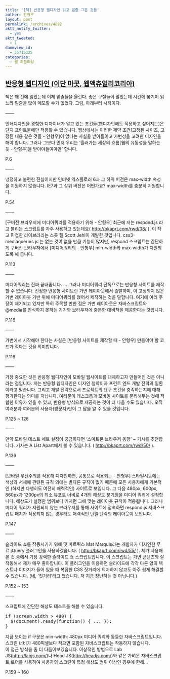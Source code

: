 ```yaml
---
title: '[책] 반응형 웹디자인 읽고 밑줄 그은 것들'
author: 안형우
layout: post
permalink: /archives/4892
aktt_notify_twitter:
  - yes
aktt_tweeted:
  - 1
daumview_id:
  - 35715325
categories:
  - 웹 퍼블리싱
---
```

## [반응형 웹디자인 (이단 마콧, 웹액츄얼리코리아)][1]

책은 꽤 전에 읽었는데 이제 밑줄들을 올린다. 좋은 구절들이 많았는데 시간에 쫓기며 읽느라 밑줄을 많이 메모할 수가 없었다. 그럼, 아래부터 시작이다.

&#8212;&#8212;

인쇄디자인을 경험한 디자이너가 알고 있는 조건들(웹디자인에도 적용하고 싶어지는)은 단지 프린트물에만 적용할 수 있습니다. 웹상에서는 이러한 제약 조건[고정된 사이즈, 고정된 내용 같은 것들 - 안형우]이 없다는 사실을 받아들이고 가변성을 고려한 디자인을 해야 합니다. 그러나 그보다 먼저 우리는 ‘흘러가는 세상의 흐름[웹의 유동성을 말하는 듯 - 안형우]을 받아야들여야만’ 합니다.

P.6

&#8212;&#8212;

냉정하고 불편한 진실이지만 인터넷 익스플로러 6과 그 하위 버전은 max-width 속성을 지원하지 않습니다. IE7과 그 상위 버전은 어떤가요? max-width를 충분히 지원합니다.

P.54

&#8212;&#8212;

[구버전 브라우저에 미디어쿼리를 적용하기 위해 - 안형우] 최근에 저는 respond.js 라고 불리는 스크립트를 자주 사용하고 있는데요( http://bkaprt.com/rwd/38/ ). 이 작고 민첩한 라이브러리는 스콧 젤 Scott Jehl이 개발한 것입니다. css3-mediaqueries.js 는 없는 것이 없을 만큼 기능이 많지만, respond 스크립트는 간단하게 구버전 브라우저에서 [미디어쿼리의 - 안형우] min-width와 max-width가 지원되도록 해 줍니다.

P.113

&#8212;&#8212;

미디어쿼리는 진짜 끝내줍니다. … 그러나 미디어쿼리 단독으로는 반응형 사이트를 제작할 수 없습니다. 진정한 반응형 사이트란 가변 레이아웃에서 출발하며, 이 고정되지 않은 가변 레이아웃 기반 위에 미디어쿼리를 얹어서 제작하는 것을 말합니다. 여기에 여러 주장이 제기되고 있지만 특히 주목할 만한 점은 가변 레이아웃은 자바스크립트와 @media를 인식하지 못하는 기기와 브라우저에 충분한 대비책을 제공한다는 것입니다.

P.116

&#8212;&#8212;

가변에서 시작해야 한다는 사실은 [반응형 사이트를 제작할 때 - 안형우] 만들어야 할 코드가 적다는 것을 의미합니다.

P.116

&#8212;&#8212;

가장 중요한 것은 반응형 웹디자인이 모바일 웹사이트를 대체하고자 만들어진 것은 아니라는 점입니다. 저는 반응형 웹디자인은 디자인 철학이자 프런트 엔드 개발 전략의 일환이라고 믿습니다. 그리고 개발 전략으로서 프로젝트의 요구 조건을 충족하는지에 대해 평가한다는 의미를 지닙니다. 여러분이 데스크톱과 모바일 사이트를 분리해두는 것에 적합한 이유가 있을 수 있고, 반응형 방식으로 제공하는 것이 더 나을 수도 있습니다. 오직 여러분과 여러분의 사용자(방문자)만이 그 답을 알 수 있을 것입니다.

P.125 ~ 126

&#8212;&#8212;

만약 모바일 테스트 세트 설정이 궁금하다면 ‘스마트폰 브라우저 동향’ ~ 기사를 추천합니다. 기사는 A List Apart에서 볼 수 있습니다. ( http://bkaprt.com/rwd/50/ ).

P.136

&#8212;&#8212;

[모바일 우선주의를 적용해 디자인하면, 공통으로 적용되는 - 안형우] 스타일시트에는 색상과 서체에 관련된 규칙 외에는 별다른 규칙이 없기 때문에 모든 사용자에게 기본적인 (하지만 다행히도 여전히 매력적인) 사이트로 보입니다. 그 다음 480px, 600px, 860px과 1200px의 최소 뷰포트 너비로 4개의 해상도 분기점을 미디어 쿼리에 설정합니다. 해상도가 설정한 범위보다 커지면 그에 맞는 레이아웃 규칙이 적용됩니다. 그러나 미디어 쿼리가 지원되지 않는 브라우저를 통해 사이트에 접속하면 respond.js 자바스크립트 패치가 적용되지 않는 경우라도 매력적인 단일 단락의 레이아웃이 보입니다.

P.147

&#8212;&#8212;

슬라이드 쇼를 작동시키기 위해 맷 마르퀴스 Mat Marquis라는 개발자가 디자인한 무료 jQuery 플러그인을 사용하겠습니다. ( http://bkaprt.com/rwd/55/ ). 제가 사용해본 것 중에서 가장 강력한 슬라이드 쇼 스크립트입니다. 이 스크립트는 가변 콘텐츠와 잘 작동해서 제가 매우 좋아합니다. 이 플러그인을 이용하면 슬라이드에 각각 다른 양의 텍스트나 이미지가 들어 있을 때 복잡한 CSS 짓거리에 의지하지 않고도 아주 쉽게 해결할 수 있습니다. (네, &#8216;짓거리&#8217;라고 했습니다. 저 지금 장난하는 것 아닙니다.)

P.152 ~ 153

&#8212;&#8212;

스크립트에 간단한 해상도 테스트를 해볼 수 있습니다.

<pre class="brush: javascript; gutter: true; first-line: 1">if (screen.width &gt; 480) {
  $(document).ready(function() { ... });
}</pre>

지금 보이는 if 구문은 min-width: 480px 미디어 쿼리와 동등한 자바스크립트입니다. 스크린 너비가 480픽셀보다 작으면 포함된 자바스크립트는 작동하지 않습니다.  
이 접근 방식을 좀 더 다듬어보겠습니다. 이상적인 방법으로 Lab JS(http://labjs.com/)나 Head JS(http://headjs.com/)와 같은 가벼운 자바스크립트 로더를 사용하여 사용자의 스크린이 특정 해상도 범위 이상인 경우에 한해&#8230;

P.159 ~ 160

 [1]: http://books.webactually.com/responsive/?page_id=2